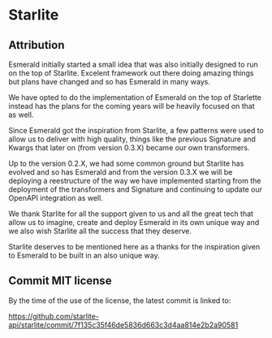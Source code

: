 # Starlite

## Attribution

Esmerald initially started a small idea that was also initially designed to run on the top of Starlite. Excelent framework out there doing amazing things but plans have changed and so has
Esmerald in many ways.

We have opted to do the implementation of Esmerald on the top of Starlette instead has the plans for the coming years will be heavily focused on that as well.

Since Esmerald got the inspiration from Starlite, a few patterns were used to allow us to deliver
with high quality, things like the previous Signature and Kwargs that later on (from version 0.3.X) became our own transformers.

Up to the version 0.2.X, we had some common ground but Starlite has evolved and so has Esmerald and from the version 0.3.X we will be deploying a reestructure of the way we have implemented starting from the deployment of the transformers and Signature and continuing to update our OpenAPI integration as well.

We thank Starlite for all the support given to us and all the great tech that allow us to imagine, create and deploy Esmerald in its own unique way and we also wish Starlite all the success that they deserve.

Starlite deserves to be mentioned here as a thanks for the inspiration given to Esmerald to be built in an also unique way.

## Commit MIT license

By the time of the use of the license, the latest commit is linked to:

https://github.com/starlite-api/starlite/commit/7f135c35f46de5836d663c3d4aa814e2b2a90581
